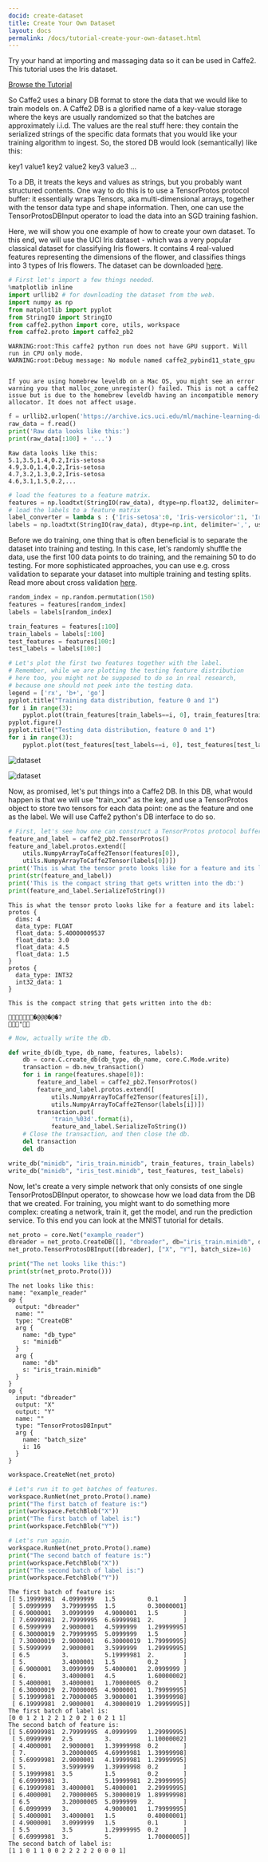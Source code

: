 ```yaml
---
docid: create-dataset
title: Create Your Own Dataset
layout: docs
permalink: /docs/tutorial-create-your-own-dataset.html
---
```


Try your hand at importing and massaging data so it can be used in Caffe2. This tutorial uses the Iris dataset.

[Browse the Tutorial](https://github.com/caffe2/tutorials/create_your_own_dataset.ipynb)


So Caffe2 uses a binary DB format to store the data that we would like to train models on. A Caffe2 DB is a glorified name of a key-value storage where the keys are usually randomized so that the batches are approximately i.i.d. The values are the real stuff here: they contain the serialized strings of the specific data formats that you would like your training algorithm to ingest. So, the stored DB would look (semantically) like this:

key1 value1
key2 value2
key3 value3
...

To a DB, it treats the keys and values as strings, but you probably want structured contents. One way to do this is to use a TensorProtos protocol buffer: it essentially wraps Tensors, aka multi-dimensional arrays, together with the tensor data type and shape information. Then, one can use the TensorProtosDBInput operator to load the data into an SGD training fashion.

Here, we will show you one example of how to create your own dataset. To this end, we will use the UCI Iris dataset - which was a very popular classical dataset for classifying Iris flowers. It contains 4 real-valued features representing the dimensions of the flower, and classifies things into 3 types of Iris flowers. The dataset can be downloaded [here](https://archive.ics.uci.edu/ml/datasets/Iris).


```python
# First let's import a few things needed.
%matplotlib inline
import urllib2 # for downloading the dataset from the web.
import numpy as np
from matplotlib import pyplot
from StringIO import StringIO
from caffe2.python import core, utils, workspace
from caffe2.proto import caffe2_pb2
```

    WARNING:root:This caffe2 python run does not have GPU support. Will run in CPU only mode.
    WARNING:root:Debug message: No module named caffe2_pybind11_state_gpu


    If you are using homebrew leveldb on a Mac OS, you might see an error warning you that malloc_zone_unregister() failed. This is not a caffe2 issue but is due to the homebrew leveldb having an incompatible memory allocator. It does not affect usage.



```python
f = urllib2.urlopen('https://archive.ics.uci.edu/ml/machine-learning-databases/iris/iris.data')
raw_data = f.read()
print('Raw data looks like this:')
print(raw_data[:100] + '...')
```

    Raw data looks like this:
    5.1,3.5,1.4,0.2,Iris-setosa
    4.9,3.0,1.4,0.2,Iris-setosa
    4.7,3.2,1.3,0.2,Iris-setosa
    4.6,3.1,1.5,0.2,...



```python
# load the features to a feature matrix.
features = np.loadtxt(StringIO(raw_data), dtype=np.float32, delimiter=',', usecols=(0, 1, 2, 3))
# load the labels to a feature matrix
label_converter = lambda s : {'Iris-setosa':0, 'Iris-versicolor':1, 'Iris-virginica':2}[s]
labels = np.loadtxt(StringIO(raw_data), dtype=np.int, delimiter=',', usecols=(4,), converters={4: label_converter})
```

Before we do training, one thing that is often beneficial is to separate the dataset into training and testing. In this case, let's randomly shuffle the data, use the first 100 data points to do training, and the remaining 50 to do testing. For more sophisticated approaches, you can use e.g. cross validation to separate your dataset into multiple training and testing splits. Read more about cross validation [here](http://scikit-learn.org/stable/modules/cross_validation.html).


```python
random_index = np.random.permutation(150)
features = features[random_index]
labels = labels[random_index]

train_features = features[:100]
train_labels = labels[:100]
test_features = features[100:]
test_labels = labels[100:]
```


```python
# Let's plot the first two features together with the label.
# Remember, while we are plotting the testing feature distribution
# here too, you might not be supposed to do so in real research,
# because one should not peek into the testing data.
legend = ['rx', 'b+', 'go']
pyplot.title("Training data distribution, feature 0 and 1")
for i in range(3):
    pyplot.plot(train_features[train_labels==i, 0], train_features[train_labels==i, 1], legend[i])
pyplot.figure()
pyplot.title("Testing data distribution, feature 0 and 1")
for i in range(3):
    pyplot.plot(test_features[test_labels==i, 0], test_features[test_labels==i, 1], legend[i])
```


![dataset](../static/images/tutorial-create-dataset1.png)


![dataset](../static/images/tutorial-create-dataset2.png)


Now, as promised, let's put things into a Caffe2 DB. In this DB, what would happen is that we will use "train_xxx" as the key, and use a TensorProtos object to store two tensors for each data point: one as the feature and one as the label. We will use Caffe2 python's DB interface to do so.


```python
# First, let's see how one can construct a TensorProtos protocol buffer from numpy arrays.
feature_and_label = caffe2_pb2.TensorProtos()
feature_and_label.protos.extend([
    utils.NumpyArrayToCaffe2Tensor(features[0]),
    utils.NumpyArrayToCaffe2Tensor(labels[0])])
print('This is what the tensor proto looks like for a feature and its label:')
print(str(feature_and_label))
print('This is the compact string that gets written into the db:')
print(feature_and_label.SerializeToString())
```

    This is what the tensor proto looks like for a feature and its label:
    protos {
      dims: 4
      data_type: FLOAT
      float_data: 5.40000009537
      float_data: 3.0
      float_data: 4.5
      float_data: 1.5
    }
    protos {
      data_type: INT32
      int32_data: 1
    }

    This is the compact string that gets written into the db:

    �̬@  @@  �@  �?
    "



```python
# Now, actually write the db.

def write_db(db_type, db_name, features, labels):
    db = core.C.create_db(db_type, db_name, core.C.Mode.write)
    transaction = db.new_transaction()
    for i in range(features.shape[0]):
        feature_and_label = caffe2_pb2.TensorProtos()
        feature_and_label.protos.extend([
            utils.NumpyArrayToCaffe2Tensor(features[i]),
            utils.NumpyArrayToCaffe2Tensor(labels[i])])
        transaction.put(
            'train_%03d'.format(i),
            feature_and_label.SerializeToString())
    # Close the transaction, and then close the db.
    del transaction
    del db

write_db("minidb", "iris_train.minidb", train_features, train_labels)
write_db("minidb", "iris_test.minidb", test_features, test_labels)
```

Now, let's create a very simple network that only consists of one single TensorProtosDBInput operator, to showcase how we load data from the DB that we created. For training, you might want to do something more complex: creating a network, train it, get the model, and run the prediction service. To this end you can look at the MNIST tutorial for details.


```python
net_proto = core.Net("example_reader")
dbreader = net_proto.CreateDB([], "dbreader", db="iris_train.minidb", db_type="minidb")
net_proto.TensorProtosDBInput([dbreader], ["X", "Y"], batch_size=16)

print("The net looks like this:")
print(str(net_proto.Proto()))
```

    The net looks like this:
    name: "example_reader"
    op {
      output: "dbreader"
      name: ""
      type: "CreateDB"
      arg {
        name: "db_type"
        s: "minidb"
      }
      arg {
        name: "db"
        s: "iris_train.minidb"
      }
    }
    op {
      input: "dbreader"
      output: "X"
      output: "Y"
      name: ""
      type: "TensorProtosDBInput"
      arg {
        name: "batch_size"
        i: 16
      }
    }


```python
workspace.CreateNet(net_proto)
```


```python
# Let's run it to get batches of features.
workspace.RunNet(net_proto.Proto().name)
print("The first batch of feature is:")
print(workspace.FetchBlob("X"))
print("The first batch of label is:")
print(workspace.FetchBlob("Y"))

# Let's run again.
workspace.RunNet(net_proto.Proto().name)
print("The second batch of feature is:")
print(workspace.FetchBlob("X"))
print("The second batch of label is:")
print(workspace.FetchBlob("Y"))
```

    The first batch of feature is:
    [[ 5.19999981  4.0999999   1.5         0.1       ]
     [ 5.0999999   3.79999995  1.5         0.30000001]
     [ 6.9000001   3.0999999   4.9000001   1.5       ]
     [ 7.69999981  2.79999995  6.69999981  2.        ]
     [ 6.5999999   2.9000001   4.5999999   1.29999995]
     [ 6.30000019  2.79999995  5.0999999   1.5       ]
     [ 7.30000019  2.9000001   6.30000019  1.79999995]
     [ 5.5999999   2.9000001   3.5999999   1.29999995]
     [ 6.5         3.          5.19999981  2.        ]
     [ 5.          3.4000001   1.5         0.2       ]
     [ 6.9000001   3.0999999   5.4000001   2.0999999 ]
     [ 6.          3.4000001   4.5         1.60000002]
     [ 5.4000001   3.4000001   1.70000005  0.2       ]
     [ 6.30000019  2.70000005  4.9000001   1.79999995]
     [ 5.19999981  2.70000005  3.9000001   1.39999998]
     [ 6.19999981  2.9000001   4.30000019  1.29999995]]
    The first batch of label is:
    [0 0 1 2 1 2 2 1 2 0 2 1 0 2 1 1]
    The second batch of feature is:
    [[ 5.69999981  2.79999995  4.0999999   1.29999995]
     [ 5.0999999   2.5         3.          1.10000002]
     [ 4.4000001   2.9000001   1.39999998  0.2       ]
     [ 7.          3.20000005  4.69999981  1.39999998]
     [ 5.69999981  2.9000001   4.19999981  1.29999995]
     [ 5.          3.5999999   1.39999998  0.2       ]
     [ 5.19999981  3.5         1.5         0.2       ]
     [ 6.69999981  3.          5.19999981  2.29999995]
     [ 6.19999981  3.4000001   5.4000001   2.29999995]
     [ 6.4000001   2.70000005  5.30000019  1.89999998]
     [ 6.5         3.20000005  5.0999999   2.        ]
     [ 6.0999999   3.          4.9000001   1.79999995]
     [ 5.4000001   3.4000001   1.5         0.40000001]
     [ 4.9000001   3.0999999   1.5         0.1       ]
     [ 5.5         3.5         1.29999995  0.2       ]
     [ 6.69999981  3.          5.          1.70000005]]
    The second batch of label is:
    [1 1 0 1 1 0 0 2 2 2 2 2 0 0 0 1]
